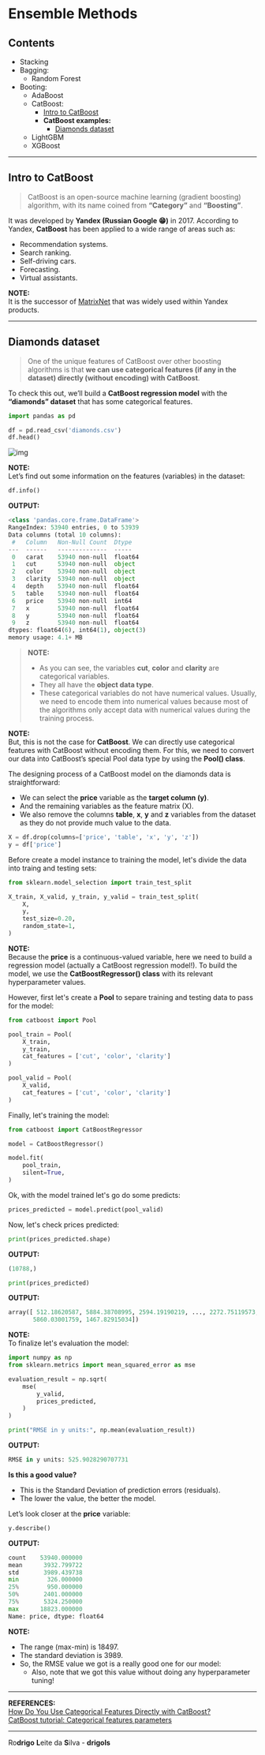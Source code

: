 # Ensemble Methods

## Contents

 - Stacking
 - Bagging:
   - Random Forest
 - Booting:
   - AdaBoost
   - CatBoost:
     - [Intro to CatBoost](#intro-catboost)
     - **CatBoost examples:**
       - [Diamonds dataset](#diamonds-dataset)
   - LightGBM
   - XGBoost

---

<div id="intro-catboost"></div>

## Intro to CatBoost

> CatBoost is an open-source machine learning (gradient boosting) algorithm, with its name coined from **“Category”** and **“Boosting”**.

It was developed by **Yandex (Russian Google 😁)** in 2017. According to Yandex, **CatBoost** has been applied to a wide range of areas such as:

 - Recommendation systems.
 - Search ranking.
 - Self-driving cars.
 - Forecasting.
 - Virtual assistants.

**NOTE:**  
It is the successor of [MatrixNet](https://en.wikipedia.org/wiki/MatrixNet) that was widely used within Yandex products.

---

<div id="diamonds-dataset"></div>

## Diamonds dataset

> One of the unique features of CatBoost over other boosting algorithms is that **we can use categorical features (if any in the dataset) directly (without encoding) with CatBoost**.

To check this out, we’ll build a **CatBoost regression model** with the **“diamonds” dataset** that has some categorical features.

```python
import pandas as pd

df = pd.read_csv('diamonds.csv')
df.head()
```

![img](images/diamonds-01.png)  

**NOTE:**  
Let’s find out some information on the features (variables) in the dataset:

```python
df.info()
```

**OUTPUT:**  
```python
<class 'pandas.core.frame.DataFrame'>
RangeIndex: 53940 entries, 0 to 53939
Data columns (total 10 columns):
 #   Column   Non-Null Count  Dtype  
---  ------   --------------  -----  
 0   carat    53940 non-null  float64
 1   cut      53940 non-null  object 
 2   color    53940 non-null  object 
 3   clarity  53940 non-null  object 
 4   depth    53940 non-null  float64
 5   table    53940 non-null  float64
 6   price    53940 non-null  int64  
 7   x        53940 non-null  float64
 8   y        53940 non-null  float64
 9   z        53940 non-null  float64
dtypes: float64(6), int64(1), object(3)
memory usage: 4.1+ MB
```

> **NOTE:**
> - As you can see, the variables **cut**, **color** and **clarity** are categorical variables.
> - They all have the **object data type**.
> - These categorical variables do not have numerical values. Usually, we need to encode them into numerical values because most of the algorithms only accept data with numerical values during the training process.

**NOTE:**  
But, this is not the case for **CatBoost**. We can directly use categorical features with CatBoost without encoding them. For this, we need to convert our data into CatBoost’s special Pool data type by using the **Pool() class**.

The designing process of a CatBoost model on the diamonds data is straightforward:

 - We can select the **price** variable as the **target column (y)**.
 - And the remaining variables as the feature matrix (X).
 - We also remove the columns **table**, **x**, **y** and **z** variables from the dataset as they do not provide much value to the data.

```python
X = df.drop(columns=['price', 'table', 'x', 'y', 'z'])
y = df['price']
```

Before create a model instance to training the model, let's divide the data into traing and testing sets:

```python
from sklearn.model_selection import train_test_split

X_train, X_valid, y_train, y_valid = train_test_split(
    X,
    y,
    test_size=0.20, 
    random_state=1,
)
```

**NOTE:**  
Because the **price** is a continuous-valued variable, here we need to build a regression model (actually a CatBoost regression model!). To build the model, we use the **CatBoostRegressor() class** with its relevant hyperparameter values.

However, first let's create a **Pool** to separe training and testing data to pass for the model:

```python
from catboost import Pool

pool_train = Pool(
    X_train,
    y_train,
    cat_features = ['cut', 'color', 'clarity']
)

pool_valid = Pool(
    X_valid,
    cat_features = ['cut', 'color', 'clarity']
)
```

Finally, let's training the model:

```python
from catboost import CatBoostRegressor

model = CatBoostRegressor()

model.fit(
    pool_train,
    silent=True,
)
```

Ok, with the model trained let's go do some predicts:

```python
prices_predicted = model.predict(pool_valid)
```

Now, let's check prices predicted:

```python
print(prices_predicted.shape)
```

**OUTPUT:**  
```python
(10788,)
```

```python
print(prices_predicted)
```

**OUTPUT:**  
```python
array([ 512.18620587, 5884.38708995, 2594.19190219, ..., 2272.75119573,
       5860.03001759, 1467.82915034])
```

**NOTE:**  
To finalize let's evaluation the model:

```python
import numpy as np
from sklearn.metrics import mean_squared_error as mse

evaluation_result = np.sqrt(
    mse(
        y_valid,
        prices_predicted,
    )
)

print("RMSE in y units:", np.mean(evaluation_result))
```

**OUTPUT:**  
```python
RMSE in y units: 525.9028290707731
```

**Is this a good value?**
 - This is the Standard Deviation of prediction errors (residuals).
 - The lower the value, the better the model.

Let’s look closer at the **price** variable:

```python
y.describe()
```

**OUTPUT:**  
```python
count    53940.000000
mean      3932.799722
std       3989.439738
min        326.000000
25%        950.000000
50%       2401.000000
75%       5324.250000
max      18823.000000
Name: price, dtype: float64
```

**NOTE:**  
 - The range (max-min) is 18497.
 - The standard deviation is 3989.
 - So, the RMSE value we got is a really good one for our model:
   - Also, note that we got this value without doing any hyperparameter tuning!

---

**REFERENCES:**  
[How Do You Use Categorical Features Directly with CatBoost?](https://towardsdatascience.com/how-do-you-use-categorical-features-directly-with-catboost-947b211c2923)  
[CatBoost tutorial: Categorical features parameters](https://github.com/catboost/catboost/blob/master/catboost/tutorials/categorical_features/categorical_features_parameters.ipynb)  

---

Ro**drigo** **L**eite da **S**ilva - **drigols**
